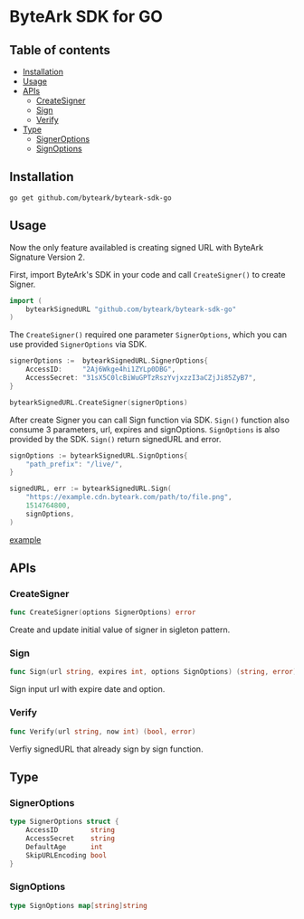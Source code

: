 # ByteArk SDK for GO
## Table of contents
* [Installation](#Installation)
* [Usage](#Usage)
* [APIs](#APIs)
    * [CreateSigner](#CreateSigner)
    * [Sign](#Sign)
    * [Verify](#Verify)
* [Type](#Type)
    * [SignerOptions](#SignerOptions)
    * [SignOptions](#SignOptions)

## Installation
    go get github.com/byteark/byteark-sdk-go

## Usage

Now the only feature availabled is creating signed URL with ByteArk Signature Version 2.

First, import ByteArk's SDK in your code and call ```CreateSigner()``` to create Signer.

``` GO
import (
    bytearkSignedURL "github.com/byteark/byteark-sdk-go"
)
```
The ```CreateSigner()``` required one parameter ```SignerOptions```, which you can use provided ```SignerOptions``` via SDK.

```GO
signerOptions :=  bytearkSignedURL.SignerOptions{
    AccessID:     "2Aj6Wkge4hi1ZYLp0DBG",
    AccessSecret: "31sX5C0lcBiWuGPTzRszYvjxzzI3aCZjJi85ZyB7",
}

bytearkSignedURL.CreateSigner(signerOptions)
```

After create Signer you can call Sign function via SDK. ```Sign()``` function also consume 3 parameters, url, expires and signOptions. ```SignOptions``` is also provided by the SDK. ```Sign()``` return signedURL and error.
```GO
signOptions := bytearkSignedURL.SignOptions{
    "path_prefix": "/live/",
}

signedURL, err := bytearkSignedURL.Sign(
    "https://example.cdn.byteark.com/path/to/file.png",
    1514764800,
    signOptions,
)
```

[example](https://github.com/byteark/byteark-sdk-go/blob/master/examples/main.go)

## APIs
### CreateSigner
```GO
func CreateSigner(options SignerOptions) error
```
Create and update initial value of signer in sigleton pattern.
### Sign
```GO
func Sign(url string, expires int, options SignOptions) (string, error)
```
Sign input url with expire date and option.
### Verify
```GO
func Verify(url string, now int) (bool, error)
```
Verfiy signedURL that already sign by sign function.

## Type
### SignerOptions
```GO
type SignerOptions struct {
    AccessID        string
    AccessSecret    string
    DefaultAge      int
    SkipURLEncoding bool
}
```
### SignOptions
```GO
type SignOptions map[string]string
```
